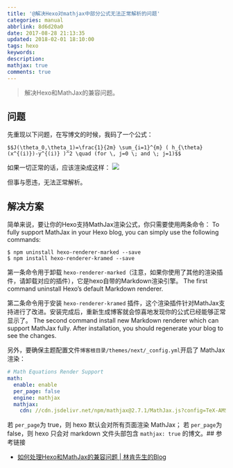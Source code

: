 ```yaml
---
title: '@解决Hexo对mathjax中部分公式无法正常解析的问题'
categories: manual
abbrlink: 8d6d20a0
date: 2017-08-28 21:13:35
updated: 2018-02-01 18:10:00
tags: hexo
keywords:
description:
mathjax: true
comments: true
---
```



> 解决Hexo和MathJax的兼容问题。

<!-- more -->

## 问题

先重现以下问题，在写博文的时候，我码了一个公式：

```mathjax
$$J(\theta_0,\theta_1)=\frac{1}{2m} \sum_{i=1}^{m} ( h_{\theta}(x^{(i)})-y^{(i)} )^2 \quad (for \, j=0 \; and \; j=1)$$
```

如果一切正常的话，应该渲染成这样：
![](http://ipic-markdown.oss-cn-shanghai.aliyuncs.com/blog/2017-08-28-130723.jpg)

但事与愿违，无法正常解析。

## 解决方案

简单来说，要让你的Hexo支持MathJax渲染公式，你只需要使用两条命令：
To fully support MathJax in your Hexo blog, you can simply use the following commands:

```shell
$ npm uninstall hexo-renderer-marked --save
$ npm install hexo-renderer-kramed --save
```

第一条命令用于卸载 `hexo-renderer-marked`（注意，如果你使用了其他的渲染插件，请卸载对应的插件），它是hexo自带的Markdown渲染引擎。
The first command uninstall Hexo’s default Markdown renderer.

第二条命令用于安装 `hexo-renderer-kramed` 插件，这个渲染插件针对MathJax支持进行了改进。安装完成后，重新生成博客就会惊喜地发现你的公式已经能够正常显示了。
The second command install new Markdown renderer which can support MathJax fully. After installation, you should regenerate your blog to see the changes.

另外，要确保主题配置文件`博客根目录/themes/next/_config.yml`开启了 MathJax 渲染：

```yml
# Math Equations Render Support
math:
  enable: enable
  per_page: false
  engine: mathjax
  mathjax:
    cdn: //cdn.jsdelivr.net/npm/mathjax@2.7.1/MathJax.js?config=TeX-AMS-MML_HTMLorMML
```

若 `per_page`为 true，则 hexo 默认会对所有页面渲染 MathJax；
若 `per_page`为 false，则 hexo 只会对 markdown 文件头部包含 `mathjax: true` 的博文。## 参考链接

- [如何处理Hexo和MathJax的兼容问题 | 林肯先生的Blog](http://2wildkids.com/2016/10/06/如何处理Hexo和MathJax的兼容问题/#小结)

